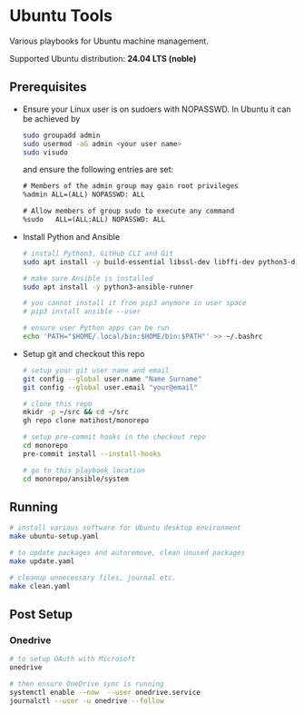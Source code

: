# Ubuntu Tools

Various playbooks for Ubuntu machine management.

Supported Ubuntu distribution: **24.04 LTS (noble)**

## Prerequisites

* Ensure your Linux user is on sudoers with NOPASSWD. In Ubuntu it can be achieved by

  ```bash
  sudo groupadd admin
  sudo usermod -aG admin <your user name>
  sudo visudo
  ```

  and ensure the following entries are set:

  ```txt
  # Members of the admin group may gain root privileges
  %admin ALL=(ALL) NOPASSWD: ALL

  # Allow members of group sudo to execute any command
  %sudo   ALL=(ALL:ALL) NOPASSWD: ALL
  ```

* Install Python and Ansible

  ```bash
  # install Python3, GitHub CLI and Git
  sudo apt install -y build-essential libssl-dev libffi-dev python3-dev python3-pip gh git

  # make sure Ansible is installed
  sudo apt install -y python3-ansible-runner

  # you cannot install it from pip3 anymore in user space
  # pip3 install ansible --user

  # ensure user Python apps can be run
  echo 'PATH="$HOME/.local/bin:$HOME/bin:$PATH"' >> ~/.bashrc
  ```

* Setup git and checkout this repo

  ```bash
  # setup your git user name and email
  git config --global user.name "Name Surname"
  git config --global user.email "your@email"

  # clone this repo
  mkidr -p ~/src && cd ~/src
  gh repo clone matihost/monorepo

  # setup pre-commit hooks in the checkout repo
  cd monorepo
  pre-commit install --install-hooks

  # go to this playbook location
  cd monorepo/ansible/system
  ```

## Running

```bash
# install various software for Ubuntu desktop environment
make ubuntu-setup.yaml

# to update packages and autoremove, clean unused packages
make update.yaml

# cleanup unnecessary files, journal etc.
make clean.yaml
```

## Post Setup

### Onedrive

```bash
# to setup OAuth with Microsoft
onedrive

# then ensure OneDrive sync is running
systemctl enable --now  --user onedrive.service
journalctl --user -u onedrive --follow
```
